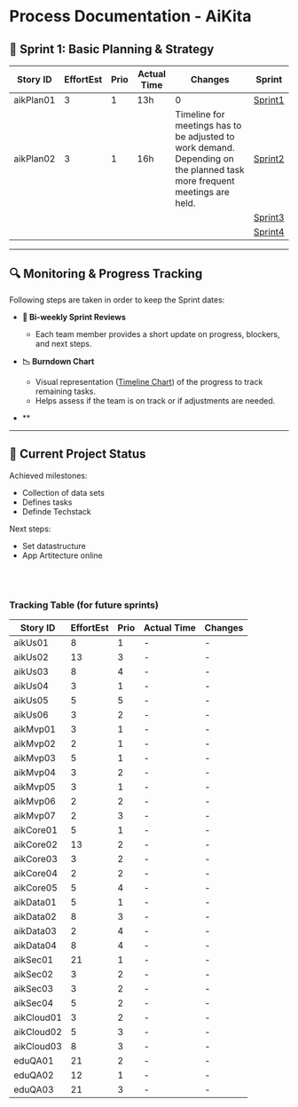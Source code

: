 # Process Documentation - AiKita

## 🏃 Sprint 1: Basic Planning & Strategy
| Story ID  | EffortEst | Prio | Actual Time | Changes | Sprint |
|-----------|-----------|------|-------------|---------|--------|
| aikPlan01 | 3         | 1    | 13h          | 0       |   [Sprint1](https://github.com/riosarah/AiKita.Planning/blob/main/syp/sprints_overview.md#calendar-sprint1)   |
| aikPlan02 | 3         | 1    | 16h          | Timeline for meetings has to be adjusted to work demand. Depending on the planned task more frequent meetings are held. |  [Sprint2](https://github.com/riosarah/AiKita.Planning/blob/main/syp/sprints_overview.md#calendar-sprint2)   |
|  |          |    |           |        |   [Sprint3](https://github.com/riosarah/AiKita.Planning/blob/main/syp/sprints_overview.md#calendar-sprint3)   |
|  |          |    |           |        |   [Sprint4](https://github.com/riosarah/AiKita.Planning/blob/main/syp/sprints_overview.md#calendar-sprint4)   |


---

## 🔍 Monitoring & Progress Tracking  
Following steps are taken in order to keep the Sprint dates:  
- **📅 Bi-weekly Sprint Reviews**  
  - Each team member provides a short update on progress, blockers, and next steps. 

- **📉 Burndown Chart**  
  - Visual representation ([Timeline Chart](https://github.com/riosarah/AiKita.Planning/blob/main/README.md))  of the progress to track remaining tasks.  
  - Helps assess if the team is on track or if adjustments are needed. 

- **

---

## 📌 Current Project Status  
Achieved milestones:  
- Collection of data sets  
- Defines tasks  
- Definde Techstack  

Next steps:  
- Set datastructure  
- App Artitecture online
 

</br></br>
### Tracking Table (for future sprints)
| Story ID  | EffortEst | Prio | Actual Time | Changes |
|-----------|-----------|------|-------------|---------|
| aikUs01   | 8         | 1    | -           | -       |
| aikUs02   | 13         | 3    | -           | -       |
| aikUs03   | 8         | 4    | -           | -       |
| aikUs04   | 3         | 1    | -           | -       |
| aikUs05   | 5         | 5    | -           | -       |
| aikUs06   | 3         | 2    | -           | -       |
| aikMvp01  | 3         | 1    | -           | -       |
| aikMvp02  | 2         | 1    | -           | -       |
| aikMvp03  | 5         | 1    | -           | -       |
| aikMvp04  | 3         | 2    | -           | -       |
| aikMvp05  | 3         | 1    | -           | -       |
| aikMvp06  | 2         | 2    | -           | -       |
| aikMvp07  | 2         | 3    | -           | -       |
| aikCore01 | 5         | 1    | -           | -       |
| aikCore02 | 13         | 2    | -           | -       |
| aikCore03 | 3         | 2    | -           | -       |
| aikCore04 | 2         | 2    | -           | -       |
| aikCore05 | 5         | 4    | -           | -       |
| aikData01 | 5         | 1    | -           | -       |
| aikData02 | 8         | 3    | -           | -       |
| aikData03 | 2         | 4    | -           | -       |
| aikData04 | 8         | 4    | -           | -       |
| aikSec01  | 21         | 1    | -           | -       |
| aikSec02  | 3         | 2    | -           | -       |
| aikSec03  | 3         | 2    | -           | -       |
| aikSec04  | 5         | 2    | -           | -       |
| aikCloud01| 3         | 2    | -           | -       |
| aikCloud02| 5         | 3    | -           | -       |
| aikCloud03| 8         | 3    | -           | -       |
| eduQA01   | 21        | 2    | -           | -       |
| eduQA02   | 12        | 1    | -           | -       |
| eduQA03   | 21         | 3    | -           | -       |
